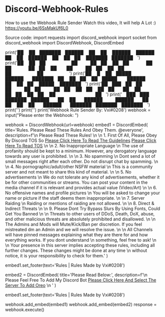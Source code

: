 # Discord-Webhook-Rules
How to use the Webhook Rule Sender
Watch this video, It will help A Lot :)
https://youtu.be/6SsMakUf6L0

Source code:
import requests
import discord_webhook
import socket
from discord_webhook import DiscordWebhook, DiscordEmbed


print('██     ██ ███████ ██████  ██   ██  ██████   ██████  ██   ██     ██████  ██    ██ ██      ███████ ███████ ')
print('██     ██ ██      ██   ██ ██   ██ ██    ██ ██    ██ ██  ██      ██   ██ ██    ██ ██      ██      ██      ')
print('██  █  ██ █████   ██████  ███████ ██    ██ ██    ██ █████       ██████  ██    ██ ██      █████   ███████ ')
print('██ ███ ██ ██      ██   ██ ██   ██ ██    ██ ██    ██ ██  ██      ██   ██ ██    ██ ██      ██           ██ ')
print(' ███ ███  ███████ ██████  ██   ██  ██████   ██████  ██   ██     ██   ██  ██████  ███████ ███████ ███████ ')
print('')
print('')
print('Webhook Rule Sender By: Vxi#0208')
webhook = input("Please enter the Webhook: ")



webhook = DiscordWebhook(url=webhook)
embed1 = DiscordEmbed(
    title='Rules. Please Read These Rules And Obey Them. @everyone',
    description=f'\n Please Read These Rules! \n \n 1. First Of All, Please Obey By Discord TOS So [Please Click Here To Read The Guidelines](https://discord.com/guidelines) [Please Click Here To Read TOS](https://discord.com/terms) \n \n 2. No Inappropriate Language \n The use of profanity should be kept to a minimum. However, any derogatory language towards any user is prohibited.  \n \n  3. No spamming \n Dont send a lot of small messages right after each other. Do not disrupt chat by spamming. \n \n 4. No pornographic/adult/other NSFW material \n This is a community server and not meant to share this kind of material. \n \n 5. No advertisements \n We do not tolerate any kind of advertisements, whether it be for other communities or streams. You can post your content in the media channel if it is relevant and provides actual value (Video/Art) \n \n 6. No offensive names and profile pictures \n You will be asked to change your name or picture if the staff deems them inappropriate. \n \n 7. Server Raiding \n Raiding or mentions of raiding are not allowed. \n \n 8. Direct & Indirect Threats \n \n 9. Please Dont Try Bypass Slurs By Using Fonts, Could Get You Banned \n \n Threats to other users of DDoS, Death, DoX, abuse, and other malicious threats are absolutely prohibited and disallowed. \n \n  The Admins and Mods will Mute/Kick/Ban per discretion. If you feel mistreated dm an Admin and we will resolve the issue.  \n \n All Channels will have pinned messages explaining what they are there for and how everything works. If you dont understand \n something, feel free to ask! \n \n Your presence in this server implies accepting these rules, including all further changes. These changes might be done at any time \n without notice, it is your responsibility to check for them.'
)

embed1.set_footer(text='Rules | Rules Made by Vxi#0208')

embed2 = DiscordEmbed(
    title='Please Read Below:',
    description=f'\n Please Feel Free To Add My Discord Bot [Please Click Here And Select The Server To Add Oreo](https://discord.com/api/oauth2/authorize?client_id=776530055412842526&permissions=8&scope=bot)  \n '
)

embed1.set_footer(text='Rules | Rules Made by Vxi#0208')

webhook.add_embed(embed1)
webhook.add_embed(embed2)
response = webhook.execute()
